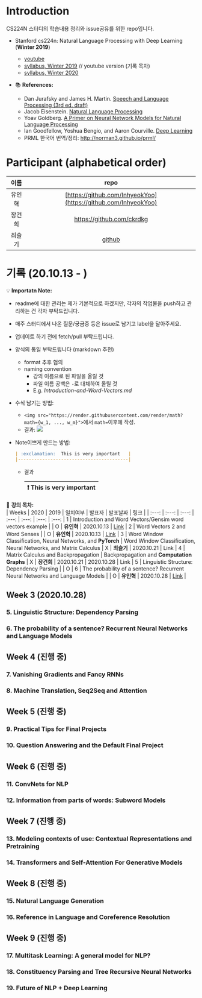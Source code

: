# Introduction

CS224N 스터디의 학습내용 정리와 issue공유를 위한 repo입니다. 

- Stanford cs224n: Natural Language Processing with Deep Learning (**Winter 2019**)
  * [youtube](https://youtu.be/8rXD5-xhemo)
  * [syllabus, Winter 2019](https://web.stanford.edu/class/archive/cs/cs224n/cs224n.1194/) // youtube version (기록 목차)
  * [syllabus, Winter 2020](http://web.stanford.edu/class/cs224n/)

- 📚 **References:**
  - Dan Jurafsky and James H. Martin. [Speech and Language Processing (3rd ed. draft)](https://web.stanford.edu/~jurafsky/slp3/)
  - Jacob Eisenstein. [Natural Language Processing](/src/eisenstein-nlp-notes.pdf)
  - Yoav Goldberg. [A Primer on Neural Network Models for Natural Language Processing](/src/A-Primer-on-Neural-Network-Models-for-Natural-Language-Processing.pdf)
  - Ian Goodfellow, Yoshua Bengio, and Aaron Courville. [Deep Learning](http://www.deeplearningbook.org/)
  - PRML 한국어 번역/정리: http://norman3.github.io/prml/


# Participant (alphabetical order)

| 이름 | repo |
| :---: | :---: |
|유인혁|[https://github.com/InhyeokYoo](https://github.com/InhyeokYoo) |
|장건희|https://github.com/ckrdkg |
|최슬기|[github](https://github.com/abooundev)  |


# 기록 (20.10.13 - )

💡 **Importatn Note:**
- readme에 대한 관리는 제가 기본적으로 하겠지만, 각자의 작업물을 push하고 관리하는 건 각자 부탁드립니다.
- 매주 스터디에서 나온 질문/궁금증 등은 issue로 남기고 label을 달아주세요.
- 업데이트 하기 전에 fetch/pull 부탁드립니다.
- 양식의 통일 부탁드립니다 (markdown 추천)
  - format 추후 협의
  - naming convention
    - 강의 이름으로 된 파일을 올릴 것
    - 파일 이름 공백은 `-`로 대체하여 올릴 것
    - E.g. *Introduction-and-Word-Vectors.md*
- 수식 남기는 방법:
  - `<img src="https://render.githubusercontent.com/render/math?math={w_1, ..., w_m}">`에서 `math=`이후에 작성.
  - 결과: <img src="https://render.githubusercontent.com/render/math?math={w_1, ..., w_m}">
- Note이쁘게 만드는 방법:

  ```markdown
  | :exclamation:  This is very important   |
  |-----------------------------------------|
  ```
  - 결과

    | :exclamation:  This is very important   |
    |-----------------------------------------|

📑 **강의 목차:**  
| Weeks | 2020 | 2019 | 일치여부 | 발표자 | 발표날짜 | 링크 |
| :---: | :---: | :---: | :---: | :---: | :---: | :---: |
1 |  Introduction and Word Vectors/Gensim word vectors example |  | O | **유인혁** | 2020.10.13 | [Link](/week1) |
2 | Word Vectors 2 and Word Senses |  | O | **유인혁** | 2020.10.13 | [Link](/week1) |
3 | Word Window Classification, Neural Networks, and **PyTorch**  | Word Window Classification, Neural Networks, and Matrix Calculus | X |  **최슬기** | 2020.10.21 | Link |
4 | Matrix Calculus and Backpropagation | Backpropagation and **Computation Graphs** | X |  **장건희** | 2020.10.21 | 2020.10.28 | Link |
5 | Linguistic Structure: Dependency Parsing  |  | O | 
6 | The probability of a sentence? Recurrent Neural Networks and Language Models | | O |  **유인혁** | 2020.10.28 |  [Link](/week3/The-probability-of-a-sentence-Recurrent-Neural-Networks-and-Language-Models.md) |

## Week 3 (2020.10.28)

### 5. Linguistic Structure: Dependency Parsing

### 6. The probability of a sentence? Recurrent Neural Networks and Language Models

## Week 4 (진행 중)

### 7. Vanishing Gradients and Fancy RNNs

### 8. Machine Translation, Seq2Seq and Attention

## Week 5 (진행 중)

### 9. Practical Tips for Final Projects 

### 10. Question Answering and the Default Final Project

## Week 6 (진행 중)

### 11. ConvNets for NLP 

### 12. Information from parts of words: Subword Models

## Week 7 (진행 중)

### 13. Modeling contexts of use: Contextual Representations and Pretraining 

### 14. Transformers and Self-Attention For Generative Models

## Week 8 (진행 중)

### 15. Natural Language Generation 

### 16. Reference in Language and Coreference Resolution

## Week 9 (진행 중)

### 17. Multitask Learning: A general model for NLP?

### 18. Constituency Parsing and Tree Recursive Neural Networks 

### 19. Future of NLP + Deep Learning 


